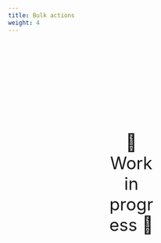 ```yaml
---
title: Bulk actions
weight: 4
---
```

<div style="text-align: center; font-size:2.5em;margin: 200px;">🚧 Work in progress 🚧</div>